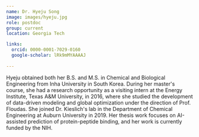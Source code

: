 ```yaml
---
name: Dr. Hyeju Song
image: images/hyeju.jpg
role: postdoc
group: current
location: Georgia Tech

links:
  orcid: 0000-0001-7029-0160
  google-scholar: lRk9mMYAAAAJ
  
---
```


Hyeju obtained both her B.S. and M.S. in Chemical and Biological Engineering from Inha University in South Korea. During her master's course, she had 
a research opportunity as a visiting intern at the Energy Institute, Texas A&M University, in 2016, where she studied the development of data-driven 
modeling and global optimization under the direction of Prof. Floudas. She joined Dr. Kieslich's lab in the Department of Chemical Engineering at 
Auburn University in 2019. Her thesis work focuses on AI-assisted prediction of protein-peptide binding, and her work is currently funded by the NIH.
